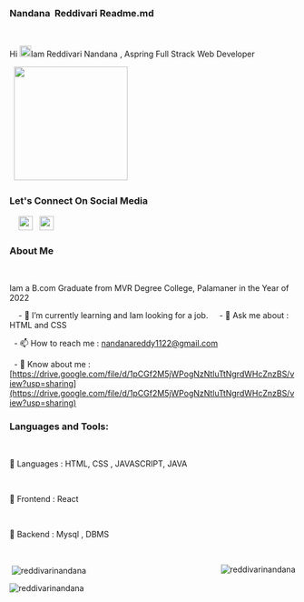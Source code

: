 <div>
  <h3>Nandana  Reddivari Readme.md</h3>
  <p>Hi <img style="width:20px","height:20px" src="https://raw.githubusercontent.com/MartinHeinz/MartinHeinz/master/wave.gif" alt="">Iam Reddivari Nandana , Aspring Full Strack Web Developer</p>
  <img style="height:200px","width:200px" src="https://encrypted-tbn0.gstatic.com/images?q=tbn:ANd9GcQLGmQRsZR_PsMG6xbVzTEfgLGrBprTohlUK-Jv1GC0dfenlr_zs4xN-jTUcdvhgDcWYnw&usqp=CAU" alt=""/>
  <h3>Let's Connect On Social Media</h3>
    <a title="nandanareddy1122@gmail.com" href="mailto:nandanareddy1122@gmail.com" target="blank"><img style="width:25px","height:25px" src="https://cdn-icons-png.flaticon.com/128/10829/10829119.png" alt="" /></a>
  <a href="https://www.linkedin.com/in/reddivari-nandana-9b68aa251/" target="blank"><img style="width:25px","height:25px" src="https://cdn-icons-png.flaticon.com/128/3536/3536505.png" alt="" /></a>
  
  <h3>About Me</h3>
    <p>Iam a B.com Graduate from MVR Degree College, Palamaner in the Year of 2022</p>
    - 🌱 I’m currently learning and Iam looking for a job.
  
  - 💬 Ask me about : HTML and CSS

  - 📫 How to reach me : nandanareddy1122@gmail.com

  - 📄 Know about me : [https://drive.google.com/file/d/1pCGf2M5jWPogNzNtluTtNgrdWHcZnzBS/view?usp=sharing](https://drive.google.com/file/d/1pCGf2M5jWPogNzNtluTtNgrdWHcZnzBS/view?usp=sharing)
  <h3 align="left">Languages and Tools:</h3>
  <p>🚀 Languages : HTML, CSS , JAVASCRIPT, JAVA</p>
  <P>🚀 Frontend : React</P>
  <P>🚀 Backend : Mysql , DBMS</P>
  

<p><img align="right" src="https://github-readme-stats.vercel.app/api/top-langs?username=reddivarinandana&show_icons=true&locale=en&layout=compact" alt="reddivarinandana" /></p>


<p>&nbsp;<img align="center" src="https://github-readme-stats.vercel.app/api?username=reddivarinandana&show_icons=true&locale=en" alt="reddivarinandana" /></p>
<p></p>



<p align:"left"><img align="center" src="https://github-readme-streak-stats.herokuapp.com/?user=reddivarinandana&" alt="reddivarinandana" /></p>




</div>

